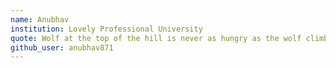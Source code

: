 ```yaml
---
name: Anubhav
institution: Lovely Professional University
quote: Wolf at the top of the hill is never as hungry as the wolf climbing the hill
github_user: anubhav871
---
```

